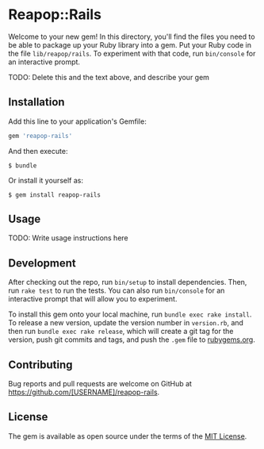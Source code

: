 # Reapop::Rails

Welcome to your new gem! In this directory, you'll find the files you need to be able to package up your Ruby library into a gem. Put your Ruby code in the file `lib/reapop/rails`. To experiment with that code, run `bin/console` for an interactive prompt.

TODO: Delete this and the text above, and describe your gem

## Installation

Add this line to your application's Gemfile:

```ruby
gem 'reapop-rails'
```

And then execute:

    $ bundle

Or install it yourself as:

    $ gem install reapop-rails

## Usage

TODO: Write usage instructions here

## Development

After checking out the repo, run `bin/setup` to install dependencies. Then, run `rake test` to run the tests. You can also run `bin/console` for an interactive prompt that will allow you to experiment.

To install this gem onto your local machine, run `bundle exec rake install`. To release a new version, update the version number in `version.rb`, and then run `bundle exec rake release`, which will create a git tag for the version, push git commits and tags, and push the `.gem` file to [rubygems.org](https://rubygems.org).

## Contributing

Bug reports and pull requests are welcome on GitHub at https://github.com/[USERNAME]/reapop-rails.


## License

The gem is available as open source under the terms of the [MIT License](http://opensource.org/licenses/MIT).

